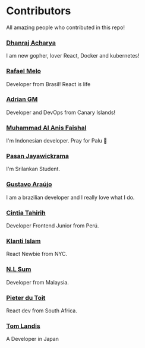 ﻿# Contributors

All amazing people who contributed in this repo!

### [Dhanraj Acharya](http://github.com/drex44)
I am new gopher, lover React, Docker and kubernetes!

### [Rafael Melo](https://github.com/rsmelo92)
Developer from Brasil! React is life

### [Adrian GM](https://github.com/adriangmweb)
Developer and DevOps from Canary Islands!

### [Muhammad Al Anis Faishal](http://github.com/maafaishal)
I'm Indonesian developer. Pray for Palu 🙏

### [Pasan Jayawickrama](https://github.com/pasanjayawickrama)
I'm Srilankan Student.

### [Gustavo Araújo](http://github.com/gwgga)
I am a brazilian developer and I really love what I do.

### [Cintia Tahirih](http://github.com/cTahirih)
Developer Frontend Junior from Perú.

### [Klanti Islam](https://github.com/klanti117)
React Newbie from NYC.

### [N.L Sum](https://github.com/nlsum1)
Developer from Malaysia.

### [Pieter du Toit](https://github.com/Pdut89)
React dev from South Africa.


### [Tom Landis](https://github.com/TomLandis)
A Developer in Japan
